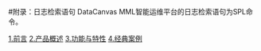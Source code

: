 #附录：日志检索语句
DataCanvas MML智能运维平台的日志检索语句为SPL命令。


[1.前言](white_paper/perface.md)
[2.产品概述](white_paper/instructionmd) 
[3.功能与特性](white_paper/features.md) 
[4.经典案例](white_paper/case.md)


